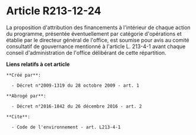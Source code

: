 # Article R213-12-24

La proposition d'attribution des financements à l'intérieur de chaque action du programme, présentée éventuellement par
catégorie d'opérations et établie par le directeur général de l'office, est soumise pour avis au comité consultatif de
gouvernance mentionné à l'article L. 213-4-1 avant chaque conseil d'administration de l'office délibérant de cette
répartition.

**Liens relatifs à cet article**

	**Créé par**:

	  - Décret n°2009-1319 du 28 octobre 2009 - art. 1

	**Abrogé par**:

	  - Décret n°2016-1842 du 26 décembre 2016 - art. 2

	**Cite**:

	  - Code de l'environnement - art. L213-4-1
